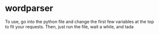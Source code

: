 # wordparser

To use, go into the python file and change the first few variables at the top to fit your requests. Then, just run the file, wait a while, and tada
